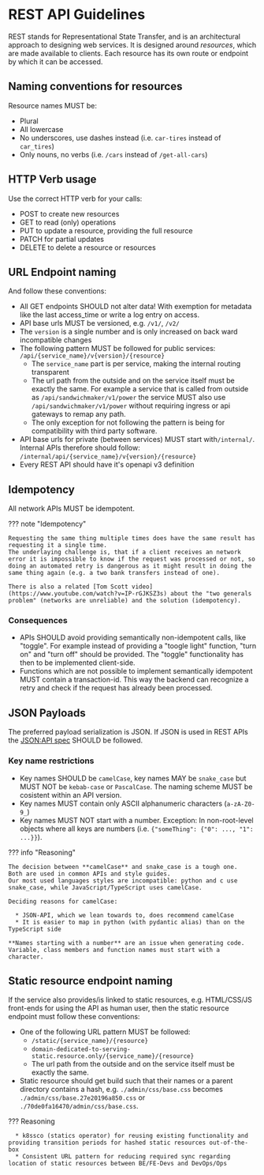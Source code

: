 # REST API Guidelines

REST stands for Representational State Transfer, and is an architectural approach to designing web services.
It is designed around _resources_, which are made available to clients.
Each resource has its own route or endpoint by which it can be accessed.

## Naming conventions for resources

Resource names MUST be:

 * Plural
 * All lowercase
 * No underscores, use dashes instead (i.e. `car-tires` instead of `car_tires`)
 * Only nouns, no verbs (i.e. `/cars` instead of `/get-all-cars`)


## HTTP Verb usage

Use the correct HTTP verb for your calls:

 * POST to create new resources
 * GET to read (only) operations
 * PUT to update a resource, providing the full resource
 * PATCH for partial updates
 * DELETE to delete a resource or resources


## URL Endpoint naming

And follow these conventions:

 * All GET endpoints SHOULD not alter data! With exemption for metadata like the last access_time or write a log entry on access.
 * API base urls MUST be versioned, e.g. `/v1/`, `/v2/`
 * The `version` is a single number and is only increased on back ward incompatible changes
 * The following pattern MUST be followed for public services: `/api/{service_name}/v{version}/{resource}`
    * The `service_name` part is per service, making the internal routing transparent   
    * The url path from the outside and on the service itself must be exactly the same. For example a service that is called from outside as `/api/sandwichmaker/v1/power` the service MUST also use `/api/sandwichmaker/v1/power` without requiring ingress or api gateways to remap any path.
    * The only exception for not following the pattern is being for compatibility with third party software.
 * API base urls for private (between services) MUST start with`/internal/`. Internal APIs therefore should follow: `/internal/api/{service_name}/v{version}/{resource}`
 * Every REST API should have it's openapi v3 definition

## Idempotency

All network APIs MUST be idempotent.

??? note "Idempotency"

    Requesting the same thing multiple times does have the same result has requesting it a single time.
    The underlaying challenge is, that if a client receives an network error it is impossible to know if the request was processed or not, so doing an automated retry is dangerous as it might result in doing the same thing again (e.g. a two bank transfers instead of one).

    There is also a related [Tom Scott video](https://www.youtube.com/watch?v=IP-rGJKSZ3s) about the "two generals problem" (networks are unreliable) and the solution (idempotency).
    

### Consequences

 * APIs SHOULD avoid providing semantically non-idempotent calls, like "toggle". For example instead of providing a "toogle light" function, "turn on" and "turn off" should be provided. The "toggle" functionality has then to be implemented client-side.
 * Functions which are not possible to implement semantically idempotent MUST contain a transaction-id. This way the backend can recognize a retry and check if the request has already been processed.


## JSON Payloads

The preferred payload serialization is JSON.
If JSON is used in REST APIs the [JSON:API spec](https://jsonapi.org/) SHOULD be followed. 

### Key name restrictions

 * Key names SHOULD be `camelCase`, key names MAY be `snake_case` but MUST NOT be `kebab-case` or `PascalCase`. The naming scheme MUST be cosistent within an API version.
 * Key names MUST contain only ASCII alphanumeric characters (`a-zA-Z0-9_`)
 * Key names MUST NOT start with a number. Exception: In non-root-level objects where all keys are numbers (i.e. `{"someThing": {"0": ..., "1": ...}}`).

??? info "Reasoning"

    The decision between **camelCase** and snake_case is a tough one.
    Both are used in common APIs and style guides.
    Our most used languages styles are incompatible: python and c use snake_case, while JavaScript/TypeScript uses camelCase.

    Deciding reasons for camelCase:

      * JSON-API, which we lean towards to, does recommend camelCase
      * It is easier to map in python (with pydantic alias) than on the TypeScript side

    **Names starting with a number** are an issue when generating code.
    Variable, class members and function names must start with a character.

## Static resource endpoint naming

If the service also provides/is linked to static resources, e.g. HTML/CSS/JS front-ends for using the API as human user, then the static resource endpoint must follow these conventions:

 * One of the following URL pattern MUST be followed:
     * `/static/{service_name}/{resource}`
     * `domain-dedicated-to-serving-static.resource.only/{service_name}/{resource}`
   * The url path from the outside and on the service itself must be exactly the same.
 * Static resource should get build such that their names or a parent directory contains a hash, e.g. `./admin/css/base.css` becomes `./admin/css/base.27e20196a850.css` or `./70de0fa16470/admin/css/base.css`.


??? Reasoning
    
      * k8ssco (statics operator) for reusing existing functionality and providing transition periods for hashed static resources out-of-the-box
      * Consistent URL pattern for reducing required sync regarding location of static resources between BE/FE-Devs and DevOps/Ops

